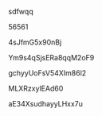 sdfwqq
































56561
















4sJfmG5x90nBj








Ym9s4qSjsERa8qqM2oF9




gchyyUoFsV54XIm86l2


MLXRzxylEAd60

aE34XsudhayyLHxx7u
